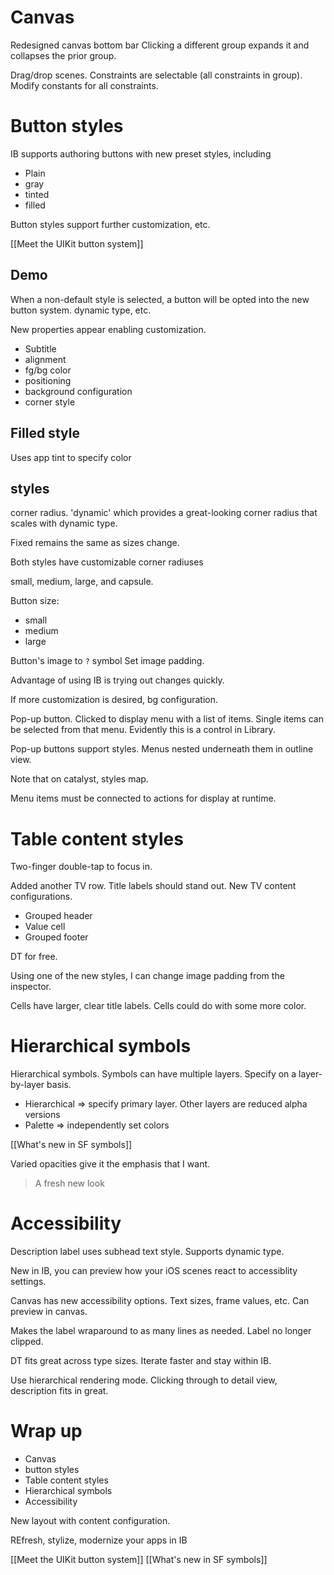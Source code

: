 # Canvas
Redesigned canvas bottom bar
Clicking a different group expands it and collapses the prior group.

Drag/drop scenes.
Constraints are selectable (all constraints in group).  Modify constants for all constraints.

# Button styles
IB supports authoring buttons with new preset styles, including
* Plain
* gray
* tinted
* filled

Button styles support further customization, etc.

[[Meet the UIKit button system]]

## Demo

When a non-default style is selected, a button will be opted into the new button system.  dynamic type, etc.

New properties appear enabling customization.
* Subtitle
* alignment
* fg/bg color
* positioning
* background configuration
* corner style

## Filled style
Uses app tint to specify color

## styles
corner radius.  'dynamic' which provides a great-looking corner radius that scales with dynamic type.

Fixed remains the same as sizes change.

Both styles have customizable corner radiuses

small, medium, large, and capsule.

Button size: 
* small
* medium
* large

Button's image to `?` symbol
Set image padding.

Advantage of using IB is trying out changes quickly.

If more customization is desired, bg configuration.

Pop-up button.  Clicked to display menu with a list of items.  Single items can be selected from that menu.  Evidently this is a control in Library.

Pop-up buttons support styles.  Menus nested underneath them in outline view.

Note that on catalyst, styles map.

Menu items must be connected to actions for display at runtime.

# Table content styles

Two-finger double-tap to focus in.

Added another TV row.  Title labels should stand out.  New TV content configurations.

* Grouped header
* Value cell
* Grouped footer

DT for free.

Using one of the new styles, I can change image padding from the inspector.

Cells have larger, clear title labels.  Cells could do with some more color.




# Hierarchical symbols
Hierarchical symbols.  Symbols can have multiple layers.  Specify on a layer-by-layer basis.

* Hierarchical => specify primary layer.  Other layers are reduced alpha versions
* Palette => independently set colors

[[What's new in SF symbols]]

Varied opacities give it the emphasis that I want.  

> A fresh new look


# Accessibility
Description label uses subhead text style.  Supports dynamic type.

New in IB, you can preview how your iOS scenes react to accessiblity settings.

Canvas has new accessibility options.  Text sizes, frame values, etc.  Can preview in canvas.

Makes the label wraparound to as many lines as needed.  Label no longer clipped.

DT fits great across type sizes.  Iterate faster and stay within IB.

Use hierarchical rendering mode.  Clicking through to detail view, description fits in great.  

# Wrap up
* Canvas
* button styles
* Table content styles
* Hierarchical symbols
* Accessibility

New layout with content configuration.

REfresh, stylize, modernize your apps in IB

[[Meet the UIKit button system]]
[[What's new in SF symbols]]

